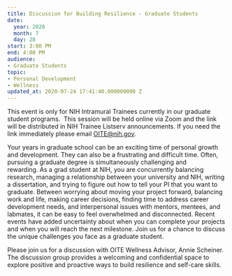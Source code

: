 ```yaml
---
title: Discussion for Building Resilience - Graduate Students
date:
  year: 2020
  month: 7
  day: 28
start: 3:00 PM
end: 4:00 PM
audience:
- Graduate Students
topic:
- Personal Development
- Wellness
updated_at: 2020-07-24 17:41:40.000000000 Z
---
```

This event is only for NIH Intramural Trainees currently in our graduate
student programs.  This session will be held online via Zoom and the
link will be distributed in NIH Trainee Listserv announcements. If you
need the link immediately please email OITE@nih.gov. 

Your years in graduate school can be an exciting time of personal growth
and development. They can also be a frustrating and difficult time.
Often, pursuing a graduate degree is simultaneously challenging and
rewarding. As a grad student at NIH, you are concurrently balancing
research, managing a relationship between your university and NIH,
writing a dissertation, and trying to figure out how to tell your PI
that you want to graduate. Between worrying about moving your project
forward, balancing work and life, making career decisions, finding time
to address career development needs, and interpersonal issues with
mentors, mentees, and labmates, it can be easy to feel overwhelmed and
disconnected. Recent events have added uncertainty about when you can
complete your projects and when you will reach the next milestone. Join
us for a chance to discuss the unique challenges you face as a graduate
student.

Please join us for a discussion with OITE Wellness Advisor, Annie
Scheiner. The discussion group provides a welcoming and confidential
space to explore positive and proactive ways to build resilience and
self-care skills.

